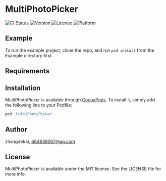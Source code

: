 # MultiPhotoPicker

[![CI Status](https://img.shields.io/travis/zhangdekai/MultiPhotoPicker.svg?style=flat)](https://travis-ci.org/zhangdekai/MultiPhotoPicker)
[![Version](https://img.shields.io/cocoapods/v/MultiPhotoPicker.svg?style=flat)](https://cocoapods.org/pods/MultiPhotoPicker)
[![License](https://img.shields.io/cocoapods/l/MultiPhotoPicker.svg?style=flat)](https://cocoapods.org/pods/MultiPhotoPicker)
[![Platform](https://img.shields.io/cocoapods/p/MultiPhotoPicker.svg?style=flat)](https://cocoapods.org/pods/MultiPhotoPicker)

## Example

To run the example project, clone the repo, and run `pod install` from the Example directory first.

## Requirements

## Installation

MultiPhotoPicker is available through [CocoaPods](https://cocoapods.org). To install
it, simply add the following line to your Podfile:

```ruby
pod 'MultiPhotoPicker'
```

## Author

zhangdekai, 664939067@qq.com

## License

MultiPhotoPicker is available under the MIT license. See the LICENSE file for more info.
